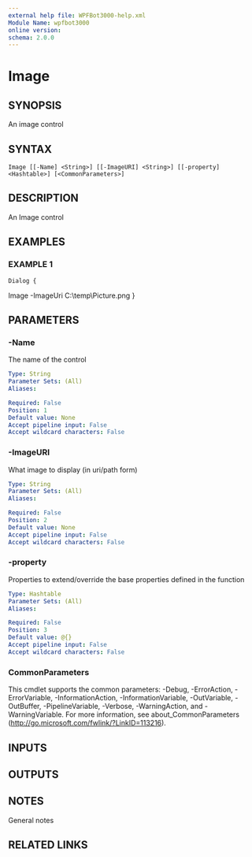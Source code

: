 ```yaml
---
external help file: WPFBot3000-help.xml
Module Name: wpfbot3000
online version:
schema: 2.0.0
---
```


# Image

## SYNOPSIS
An image control

## SYNTAX

```
Image [[-Name] <String>] [[-ImageURI] <String>] [[-property] <Hashtable>] [<CommonParameters>]
```

## DESCRIPTION
An Image control

## EXAMPLES

### EXAMPLE 1
```
Dialog {
```

Image -ImageUri C:\temp\Picture.png
}

## PARAMETERS

### -Name
The name of the control

```yaml
Type: String
Parameter Sets: (All)
Aliases:

Required: False
Position: 1
Default value: None
Accept pipeline input: False
Accept wildcard characters: False
```

### -ImageURI
What image to display (in uri/path form)

```yaml
Type: String
Parameter Sets: (All)
Aliases:

Required: False
Position: 2
Default value: None
Accept pipeline input: False
Accept wildcard characters: False
```

### -property
Properties to extend/override the base properties defined in the function

```yaml
Type: Hashtable
Parameter Sets: (All)
Aliases:

Required: False
Position: 3
Default value: @{}
Accept pipeline input: False
Accept wildcard characters: False
```

### CommonParameters
This cmdlet supports the common parameters: -Debug, -ErrorAction, -ErrorVariable, -InformationAction, -InformationVariable, -OutVariable, -OutBuffer, -PipelineVariable, -Verbose, -WarningAction, and -WarningVariable.
For more information, see about_CommonParameters (http://go.microsoft.com/fwlink/?LinkID=113216).

## INPUTS

## OUTPUTS

## NOTES
General notes

## RELATED LINKS

